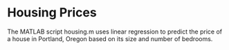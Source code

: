 # Housing Prices

The MATLAB script housing.m uses linear regression to predict the price of a house in Portland, Oregon based on its size and number of bedrooms.
